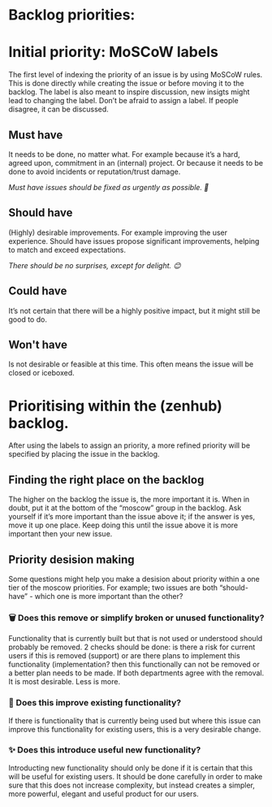 # Backlog priorities:

# Initial priority: MoSCoW labels
The first level of indexing the priority of an issue is by using MoSCoW rules. This is done directly while creating the issue or before moving it to the backlog. The label is also meant to inspire discussion, new insigts might lead to changing the label. Don’t be afraid to assign a label. If people disagree, it can be discussed.

## Must have
It needs to be done, no matter what. For example because it’s a hard, agreed upon, commitment in an (internal) project. Or because it needs to be done to avoid incidents or reputation/trust damage.

*Must have issues should be fixed as urgently as possible. 🚀*

## Should have
(Highly) desirable improvements. For example improving the user experience. Should have issues propose significant improvements, helping to match and exceed expectations.

*There should be no surprises, except for delight. 😊*

## Could have
It’s not certain that there will be a highly positive impact, but it might still be good to do.

## Won't have
Is not desirable or feasible at this time. This often means the issue will be closed or iceboxed.

# Prioritising within the (zenhub) backlog.
After using the labels to assign an priority, a more refined priority will be specified by placing the issue in the backlog. 

## Finding the right place on the backlog
The higher on the backlog the issue is, the more important it is. When in doubt, put it at the bottom of the “moscow” group in the backlog. Ask yourself if it’s more important than the issue above it; if the answer is yes, move it up one place. Keep doing this until the issue above it is more important then your new issue.

## Priority desision making
Some questions might help you make a desision about priority within a one tier of the moscow priorities. For example; two issues are both “should-have” - which one is more important than the other? 

### 🗑 Does this remove or simplify broken or unused functionality?

Functionality that is currently built but that is not used or understood should probably be removed. 2 checks should be done: is there a risk for current users if this is removed (support) or are there plans to implement this functionality (implementation? then this functionally can not be removed or a better plan needs to be made. If both departments agree with the removal. It is most desirable. Less is more.

### 🧹 Does this improve existing functionality? 

If there is functionality that is currently being used but where this issue can improve this functionality for existing users, this is a very desirable change.

### ✨ Does this introduce useful new functionality?

Introducting new functionality should only be done if it is certain that this will be useful for existing users. It should be done carefully in order to make sure that this does not increase complexity, but instead creates a simpler, more powerful, elegant and useful product for our users. 

